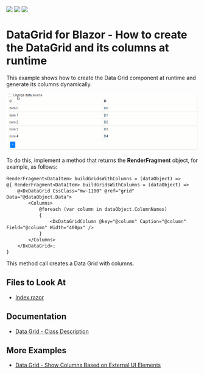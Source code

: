 <!-- default badges list -->
![](https://img.shields.io/endpoint?url=https://codecentral.devexpress.com/api/v1/VersionRange/230140164/20.2.5%2B)
[![](https://img.shields.io/badge/Open_in_DevExpress_Support_Center-FF7200?style=flat-square&logo=DevExpress&logoColor=white)](https://supportcenter.devexpress.com/ticket/details/T848300)
[![](https://img.shields.io/badge/📖_How_to_use_DevExpress_Examples-e9f6fc?style=flat-square)](https://docs.devexpress.com/GeneralInformation/403183)
<!-- default badges end -->

# DataGrid for Blazor - How to create the DataGrid and its columns at runtime

This example shows how to create the Data Grid component at runtime and generate its columns dynamically.

![Change Grid Content at Runtime](images/datagrid-change-data-on-run.gif)

To do this, implement a method that returns the **RenderFragment<T>** object, for example, as follows:

```
RenderFragment<DataItem> buildGridsWithColumns = (dataObject) =>
@{ RenderFragment<DataItem> buildGridsWithColumns = (dataObject) =>
    @<DxDataGrid CssClass="mw-1100" @ref="grid" Data="@dataObject.Data">
        <Columns>
            @foreach (var column in dataObject.ColumnNames)
            {
                <DxDataGridColumn @key="@column" Caption="@column" Field="@column" Width="400px" />
            }
        </Columns>
    </DxDataGrid>; 
}
```

This method call creates a Data Grid with columns.

<!-- default file list -->
## Files to Look At

* [Index.razor](./CS/BlazorProject/Pages/Index.razor)
<!-- default file list end -->

## Documentation

* [Data Grid - Class Description](https://docs.devexpress.com/Blazor/DevExpress.Blazor.DxDataGrid-1)

## More Examples

* [Data Grid - Show Columns Based on External UI Elements](https://github.com/DevExpress-Examples/blazor-DxDataGrid-hide-column-based-on-certain-property)
